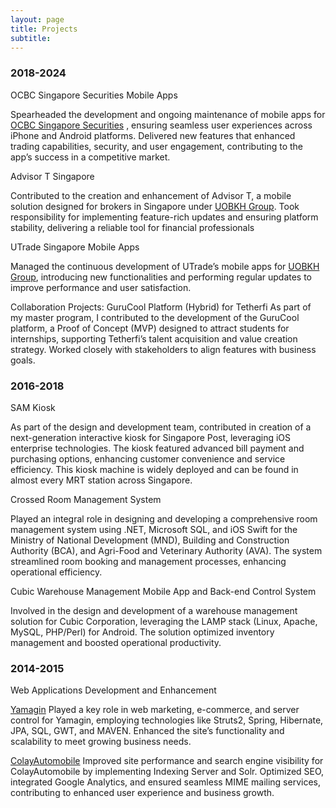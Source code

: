 ```yaml
---
layout: page
title: Projects
subtitle:
---
```


<html lang="en">
<head>
    <meta charset="UTF-8">
    <meta name="viewport" content="width=device-width, initial-scale=1.0">
    <title>Project Highlights</title>
    <link rel="stylesheet" href="styles.css">
</head>
<body>
    <div class="container">
        <p>
        <h3>2018-2024</h3>
OCBC Singapore Securities Mobile Apps 
<p>
Spearheaded the development and ongoing maintenance of mobile apps for 
<a href="https://www.iocbc.com/">OCBC Singapore Securities</a>
, ensuring seamless user experiences across iPhone and Android platforms.
Delivered new features that enhanced trading capabilities, security, and user engagement, contributing to the app’s success in a competitive market.</p>
</p>
<p>Advisor T Singapore </p>
<p>
Contributed to the creation and enhancement of Advisor T, a mobile solution designed for brokers in Singapore under <a href="https://www.uobkayhian.com/"> UOBKH Group</a>. Took responsibility for implementing feature-rich updates and ensuring platform stability, delivering a reliable tool for financial professionals
</p>
<p>
UTrade Singapore Mobile Apps
</p>
<p>
Managed the continuous development of UTrade’s mobile apps for <a href="https://www.uobkayhian.com/"> UOBKH Group</a>, introducing new functionalities and performing regular updates to improve performance and user satisfaction.
</p>
<p>Collaboration Projects: GuruCool Platform (Hybrid) for Tetherfi
As part of my master program, I contributed to the development of the GuruCool platform, a Proof of Concept (MVP) designed to attract students for internships, supporting Tetherfi’s talent acquisition and value creation strategy. Worked closely with stakeholders to align features with business goals.</p>
<p><h3>2016-2018</h3>
<p>SAM Kiosk </p>
As part of the design and development team, contributed in creation of a next-generation interactive kiosk for Singapore Post, leveraging iOS enterprise technologies. The kiosk featured advanced bill payment and purchasing options, enhancing customer convenience and service efficiency. This kiosk machine is widely deployed and can be found in almost every MRT station across Singapore.</p>
<p>Crossed Room Management System</p>
<p>
Played an integral role in designing and developing a comprehensive room management system using .NET, Microsoft SQL, and iOS Swift for the Ministry of National Development (MND), Building and Construction Authority (BCA), and Agri-Food and Veterinary Authority (AVA). The system streamlined room booking and management processes, enhancing operational efficiency.
</p>
<p>Cubic Warehouse Management Mobile App and Back-end Control System</p>
<p>
Involved in the design and development of a warehouse management solution for Cubic Corporation, leveraging the LAMP stack (Linux, Apache, MySQL, PHP/Perl) for Android. The solution optimized inventory management and boosted operational productivity.
</p>
<p>
<h3>2014-2015</h3>
<p>Web Applications Development and Enhancement</p>
<!-- <p>
Enhanced web applications by introducing new features, resolving issues, and optimizing performance. Focused on integrating SEO best practices, Google Analytics, and performance analysis tools to improve user engagement and site metrics.
</p> -->
<p>
<a href="https://www.yamagin.net/">Yamagin</a>
Played a key role in web marketing, e-commerce, and server control for Yamagin, employing technologies like Struts2, Spring, Hibernate, JPA, SQL, GWT, and MAVEN. Enhanced the site’s functionality and scalability to meet growing business needs.
</p>
<p>
<a href="https://www.colayhills.com/en/">ColayAutomobile</a>
Improved site performance and search engine visibility for ColayAutomobile by implementing Indexing Server and Solr. Optimized SEO, integrated Google Analytics, and ensured seamless MIME mailing services, contributing to enhanced user experience and business growth.
<p>
</p>
    </div>

</body>
</html>

<!-- body {
    margin: 0;
    padding: 0;
    font-family: 'Arial', sans-serif;
    background-color: #f5f5f5;
    display: flex;
    justify-content: center;
    align-items: center;
    height: 100vh;
    <p>Coming Soon ~ I'm currently working on some exciting projects. Check back soon to see what I've been up to!</p>
} -->
